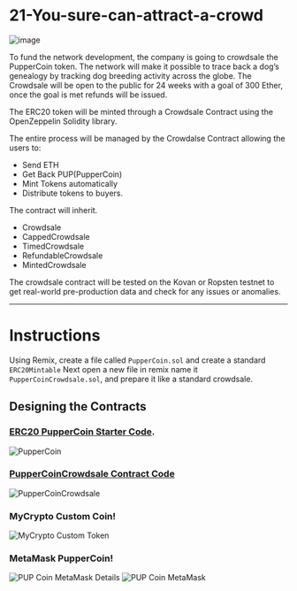 # 21-You-sure-can-attract-a-crowd

![image](https://user-images.githubusercontent.com/70820754/110693550-cc787c80-81a4-11eb-9499-397eb2590a62.png)

To fund the network development, the company is going to crowdsale the PupperCoin token. The network will make it possible to trace back a dog’s genealogy by tracking dog breeding activity across the globe.  The Crowdsale will be open to the public for 24 weeks with a goal of 300 Ether, once the goal is met refunds will be issued. 

The ERC20 token will be minted through a Crowdsale Contract using the OpenZeppelin Solidity library.

The entire process will be managed by the Crowdalse Contract allowing the users to:
  * Send ETH
  * Get Back PUP(PupperCoin)
  * Mint Tokens automatically
  * Distribute tokens to buyers.
 
The contract will inherit. 
  * Crowdsale
  * CappedCrowdsale
  * TimedCrowdsale 
  * RefundableCrowdsale
  * MintedCrowdsale
  
The crowdsale contract will be tested on the Kovan or Ropsten testnet to get real-world pre-production data and check for any issues or anomalies.

---
# Instructions

Using Remix, create a file called `PupperCoin.sol` and create a standard `ERC20Mintable` Next open a new file in remix name it `PupperCoinCrowdsale.sol`, and prepare it like a standard crowdsale.


## Designing the Contracts

### [ERC20 PupperCoin Starter Code](https://github.com/kary2003/21-You-sure-can-attract-a-crowd/blob/main/PupperCoin.sol).

![PupperCoin](https://user-images.githubusercontent.com/70820754/110724136-715d7e80-81d2-11eb-9cfd-22f191f811bf.gif)

### [PupperCoinCrowdsale Contract Code](https://github.com/kary2003/21-You-sure-can-attract-a-crowd/blob/main/PupperCoinCrowdasle.sol)

![PupperCoinCrowdsale](https://user-images.githubusercontent.com/70820754/110724915-e2516600-81d3-11eb-9fad-0179e23af415.gif)

### MyCrypto Custom Coin!

![MyCrypto Custom Token](https://user-images.githubusercontent.com/70820754/110724214-92be6a80-81d2-11eb-8fe7-cdf2985bec23.gif)

### MetaMask PupperCoin!
![PUP Coin MetaMask Details](https://user-images.githubusercontent.com/70820754/110724239-a4a00d80-81d2-11eb-984a-1d5e9423fb04.png) ![PUP Coin MetaMask](https://user-images.githubusercontent.com/70820754/110724249-a964c180-81d2-11eb-8479-7320f0d91104.png)









